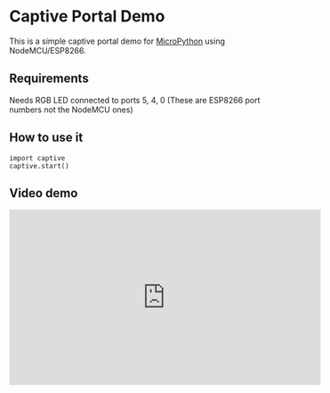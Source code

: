 # Captive Portal Demo
This is a simple captive portal demo for [MicroPython](http://micropython.org) using NodeMCU/ESP8266.

## Requirements
Needs RGB LED connected to ports 5, 4, 0 (These are ESP8266 port numbers not the NodeMCU ones)

## How to use it 

```
import captive
captive.start()
```

## Video demo

<iframe width="560" height="315" src="https://www.youtube.com/embed/gKbe48fQukc" frameborder="0" allowfullscreen></iframe>